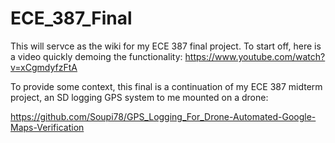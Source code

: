 # ECE_387_Final
This will servce as the wiki for my ECE 387 final project.
To start off, here is a video quickly demoing the functionality:
https://www.youtube.com/watch?v=xCgmdyfzFtA

To provide some context, this final is a continuation of my ECE 387 midterm project, an SD logging GPS system to me mounted on a drone:

https://github.com/Soupi78/GPS_Logging_For_Drone-Automated-Google-Maps-Verification

